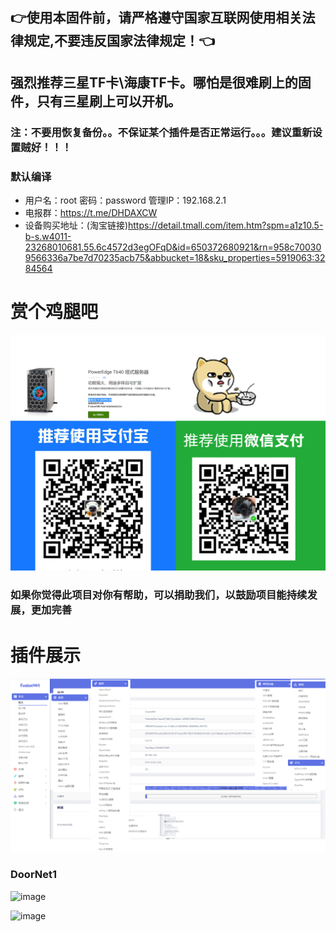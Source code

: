 
## 👉使用本固件前，请严格遵守国家互联网使用相关法律规定,不要违反国家法律规定！👈
## 强烈推荐三星TF卡\海康TF卡。哪怕是很难刷上的固件，只有三星刷上可以开机。
### 注：不要用恢复备份。。不保证某个插件是否正常运行。。。建议重新设置贼好！！！
### 默认编译  
- 用户名：root 密码：password  管理IP：192.168.2.1
- 电报群：https://t.me/DHDAXCW
- 设备购买地址：(淘宝链接)https://detail.tmall.com/item.htm?spm=a1z10.5-b-s.w4011-23268010681.55.6c4572d3egOFqD&id=650372680921&rn=958c700309566336a7be7d70235acb75&abbucket=18&sku_properties=5919063:3284564
# 赏个鸡腿吧
 ![Alt text](data/2.jpg?raw=true "Title")
### 如果你觉得此项目对你有帮助，可以捐助我们，以鼓励项目能持续发展，更加完善
# 插件展示
 ![Alt text](data/20.jpg?raw=true "Title")
 
 ### DoorNet1
![image](https://user-images.githubusercontent.com/74764072/129445067-07abfeb9-3e97-4f10-92e7-764259dafcc2.png)

![image](https://user-images.githubusercontent.com/74764072/129445075-76ef326e-799f-4864-839c-04618b6a2abc.png)

